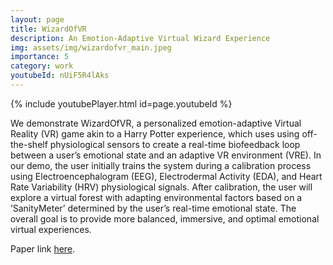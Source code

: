 ```yaml
---
layout: page
title: WizardOfVR
description: An Emotion-Adaptive Virtual Wizard Experience
img: assets/img/wizardofvr_main.jpeg
importance: 5
category: work
youtubeId: nUiF5R4lAks
---
```


{% include youtubePlayer.html id=page.youtubeId %}

We demonstrate WizardOfVR, a personalized emotion-adaptive Virtual Reality (VR) game akin to a Harry Potter experience, which uses using off-the-shelf physiological sensors to create a real-time biofeedback loop between a user’s emotional state and an adaptive VR environment (VRE). In our demo, the user initially trains the system during a calibration process using Electroencephalogram (EEG), Electrodermal Activity (EDA), and Heart Rate Variability (HRV) physiological signals. After calibration, the user will explore a virtual forest with adapting environmental factors based on a ’SanityMeter’ determined by the user’s real-time emotional state. The overall goal is to provide more balanced, immersive, and optimal emotional virtual experiences.

Paper link <a href='https://yunsuenpai.com/assets/pdf/wizardofvr.pdf'>here</a>.
